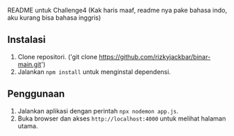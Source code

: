 README untuk Challenge4 (Kak haris maaf, readme nya pake bahasa indo, aku kurang bisa bahasa inggris)

## Instalasi

1. Clone repositori. ('git clone https://github.com/rizkyjackbar/binar-main.git')
2. Jalankan `npm install` untuk menginstal dependensi.

## Penggunaan

1. Jalankan aplikasi dengan perintah `npx nodemon app.js`.
2. Buka browser dan akses `http://localhost:4000` untuk melihat halaman utama.